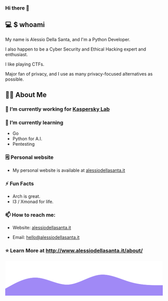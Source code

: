 ### Hi there 👋

## 💻 $ whoami

My name is Alessio Della Santa, and I'm a Python Developer.

I also happen to be a Cyber Security and Ethical Hacking expert and enthusiast.

I like playing CTFs.

Major fan of privacy, and I use as many privacy-focused alternatives as possible.

## :man_technologist: About Me


### :telescope: I’m currently working for [Kaspersky Lab](https://www.kaspersky.com/)

### :seedling: I’m currently learning

- Go
- Python for A.I.
- Pentesting

### :spiral_notepad: Personal website

- My personal website is available at [alessiodellasanta.it](http://alessiodellasanta.it)

### :zap: Fun Facts

- Arch is great. 
- I3 / Xmonad for life.

### :mailbox: How to reach me:

- Website: [alessiodellasanta.it](http://alessiodellasanta.it)

- Email: [hello@alessiodellasanta.it](mailto:hello@alessiodellasanta.it)


### :star: Learn More at http://www.alessiodellasanta.it/about/

<img src="https://raw.githubusercontent.com/alessio-ds/alessio-ds/main/images/wave.svg" >
